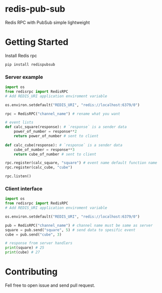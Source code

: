 # redis-pub-sub

Redis RPC with PubSub simple lightweight

# Getting Started

Install Redis rpc
```bash
pip install redispubsub
```

### Server example
```python
import os
from redisrpc import RedisRPC
# Add REDIS_URI application enviroment variable

os.environ.setdefault("REDIS_URI", "redis://localhost:6379/0")

rpc = RedisRPC("channel_name") # rename what you want

# event lists
def calc_square(response): # `response` is a sender data
    power_of_number = response**2
    return power_of_number # sent to client
    
def calc_cube(response): # `response` is a sender data
    cube_of_number = response**3
    return cube_of_number # sent to client

rpc.register(calc_square, "square") # event name default function name
rpc.register(calc_cube, "cube")

rpc.listen()
```
### Client interface
```python
import os
from redisrpc import RedisRPC
# Add REDIS_URI application enviroment variable

os.environ.setdefault("REDIS_URI", "redis://localhost:6379/0")

pub = RedisRPC("channel_name") # channel name must be same as server
square = pub.send("square", 5) # send data to spesific event 
cube = pub.send("cube", 3) 

# response from server handlers
print(square) # 25
print(cube) # 27
```

# Contributing
Fell free to open issue and send pull request.
